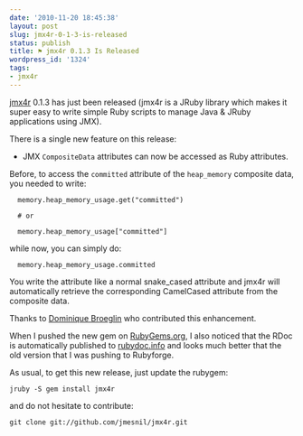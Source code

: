 ```yaml
---
date: '2010-11-20 18:45:38'
layout: post
slug: jmx4r-0-1-3-is-released
status: publish
title: ⚑ jmx4r 0.1.3 Is Released
wordpress_id: '1324'
tags:
- jmx4r
---
```


[jmx4r][jmx4r] 0.1.3 has just been released (jmx4r is a JRuby library which makes it super easy to write simple Ruby scripts to manage Java & JRuby applications using JMX).

There is a single new feature on this release:

* JMX `CompositeData` attributes can now be accessed as Ruby attributes.  

Before, to access the `committed` attribute of the `heap_memory` composite data, you needed to write:


    
    
      memory.heap_memory_usage.get("committed")
      
      # or
      
      memory.heap_memory_usage["committed"]
    



while now, you can simply do:


    
    
      memory.heap_memory_usage.committed
    



You write the attribute like a normal snake_cased attribute and jmx4r will automatically retrieve the corresponding CamelCased attribute from the composite data.

Thanks to [Dominique Broeglin][dg] who contributed this enhancement.

When I pushed the new gem on [RubyGems.org][rubygems], I also noticed that the RDoc is automatically published to [rubydoc.info][rubydoc] and looks much better that the old version that I was pushing to Rubyforge.

As usual, to get this new release, just update the rubygem:

    jruby -S gem install jmx4r

and do not hesitate to contribute:

    git clone git://github.com/jmesnil/jmx4r.git

[jmx4r]: http://github.com/jmesnil/jmx4r
[dg]: http://dominique.broeglin.fr/
[rubygems]: https://rubygems.org/gems/jmx4r
[rubydoc]: http://rubydoc.info/gems/jmx4r/frames
